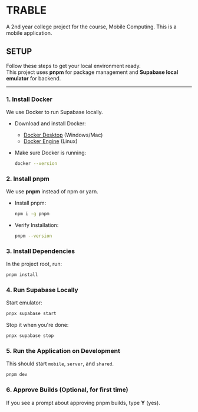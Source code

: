 # TRABLE

A 2nd year college project for the course, Mobile Computing. This is a mobile application.

## SETUP

Follow these steps to get your local environment ready.  
This project uses **pnpm** for package management and **Supabase local emulator** for backend.

---

### 1. Install Docker

We use Docker to run Supabase locally.

- Download and install Docker:
    - [Docker Desktop](https://www.docker.com/products/docker-desktop/) (Windows/Mac)
    - [Docker Engine](https://docs.docker.com/engine/install/) (Linux)

- Make sure Docker is running:

    ```bash
    docker --version
    ```

### 2. Install pnpm

We use **pnpm** instead of npm or yarn.

- Install pnpm:

    ```bash
    npm i -g pnpm
    ```

- Verify Installation:

    ```bash
    pnpm --version
    ```

### 3. Install Dependencies

In the project root, run:

```bash
pnpm install
```

### 4. Run Supabase Locally

Start emulator:

```bash
pnpx supabase start
```

Stop it when you're done:

```bash
pnpx supabase stop
```

### 5. Run the Application on Development

This should start `mobile`, `server`, and `shared`.

```bash
pnpm dev
```

### 6. Approve Builds (Optional, for first time)

If you see a prompt about approving pnpm builds, type **Y** (yes).
